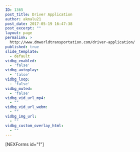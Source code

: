 ```yaml
---
ID: 1365
post_title: Driver Application
author: akmalu21
post_date: 2017-05-19 16:47:38
post_excerpt: ""
layout: page
permalink: >
  http://www.dmworldtransportation.com/driver-application/
published: true
slide_template:
  - default
vidbg_enabled:
  - 'false'
vidbg_autoplay:
  - 'false'
vidbg_loop:
  - 'false'
vidbg_muted:
  - 'false'
vidbg_vid_url_mp4:
  - ""
vidbg_vid_url_webm:
  - ""
vidbg_img_url:
  - ""
vidbg_custom_overlay_html:
  - ""
---
```

[NEXForms id="1"]